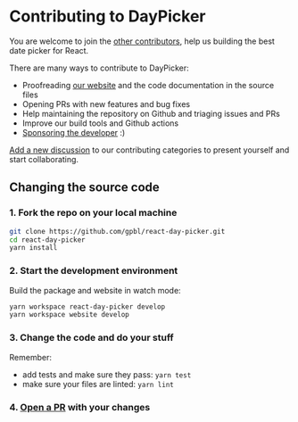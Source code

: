# Contributing to DayPicker

You are welcome to join the
[other contributors](https://github.com/gpbl/react-day-picker/graphs/contributors),
help us building the best date picker for React. 

There are many ways to contribute to DayPicker:

- Proofreading [our website](http://react-day-picker-next.netlify.app) and the
  code documentation in the source files
- Opening PRs with new features and bug fixes
- Help maintaining the repository on Github and triaging issues and PRs
- Improve our build tools and Github actions
- [Sponsoring the developer](https://github.com/sponsors/gpbl) :)

[Add a new
discussion](https://github.com/gpbl/react-day-picker/discussions/categories/contributing)
to our contributing categories to present yourself and start collaborating.

## Changing the source code

### 1. Fork the repo on your local machine

```bash
git clone https://github.com/gpbl/react-day-picker.git
cd react-day-picker
yarn install
```

### 2. Start the development environment

Build the package and website in watch mode:

```bash
yarn workspace react-day-picker develop
yarn workspace website develop
```

### 3. Change the code and do your stuff

Remember:

* add tests and make sure they pass: `yarn test`
* make sure your files are linted: `yarn lint`

### 4. [Open a PR](https://github.com/gpbl/react-day-picker/pulls) with your changes
